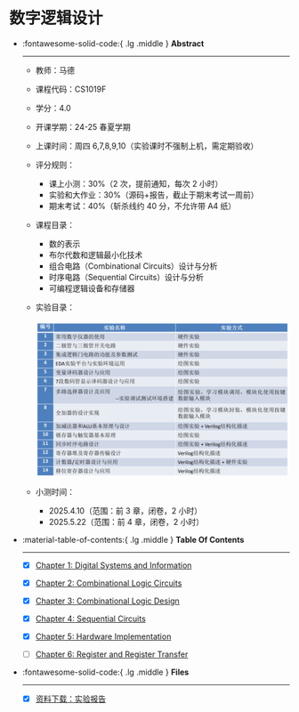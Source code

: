 # 数字逻辑设计

<div class="grid cards" markdown>

-   :fontawesome-solid-code:{ .lg .middle } __Abstract__

    ---
    
    - 教师：马德
    - 课程代码：CS1019F
    - 学分：4.0
    - 开课学期：24-25 春夏学期
    - 上课时间：周四 6,7,8,9,10（实验课时不强制上机，需定期验收）
    - 评分规则：
        - 课上小测：30%（2 次，提前通知，每次 2 小时）
        - 实验和大作业：30%（源码+报告，截止于期末考试一周前）
        - 期末考试：40%（斩杀线约 40 分，不允许带 A4 纸）
    - 课程目录：
        - 数的表示
        - 布尔代数和逻辑最小化技术
        - 组合电路（Combinational Circuits）设计与分析
        - 时序电路（Sequential Circuits）设计与分析
        - 可编程逻辑设备和存储器
    - 实验目录：
        
        ![image.png](image.png)

    - 小测时间：
        - 2025.4.10（范围：前 3 章，闭卷，2 小时）
        - 2025.5.22（范围：前 4 章，闭卷，2 小时）

</div>

<div class="grid cards" markdown>

-   :material-table-of-contents:{ .lg .middle } __Table Of Contents__

    ---

    - [x] [Chapter 1: Digital Systems and Information](chap1/chap1.md)
    
    - [x] [Chapter 2: Combinational Logic Circuits](chap2/chap2.md)
    
    - [x] [Chapter 3: Combinational Logic Design](chap3/chap3.md)
    
    - [x] [Chapter 4: Sequential Circuits](chap4/chap4.md)
    
    - [x] [Chapter 5: Hardware Implementation](chap5/chap5.md)
    
    - [ ] [Chapter 6: Register and Register Transfer](chap6/chap6.md)

</div>

<div class="grid cards" markdown>

-   :fontawesome-solid-code:{ .lg .middle } __Files__

    ---

    - [x] [资料下载：实验报告](file_download.md)


</div>